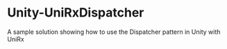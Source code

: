 # Unity-UniRxDispatcher
A sample solution showing how to use the Dispatcher pattern in Unity with UniRx
